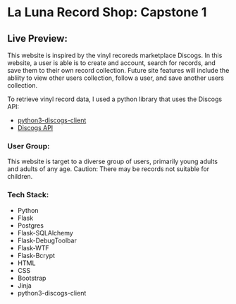 # La Luna Record Shop: Capstone 1

## Live Preview: 


This website is inspired by the vinyl recoreds marketplace Discogs. In this website, a user is able is to create and account, search for records, and save them to their own record collection. Future site features will include the abliity to view other users collection, follow a user, and save another users collection. 

To retrieve vinyl record data, I used a python library that uses the Discogs API: 
* [python3-discogs-client](https://python3-discogs-client.readthedocs.io/en/latest/index.html)
* [Discogs API](https://www.discogs.com/developers)

### User Group:
This website is target to a diverse group of users, primarily young adults and adults of any age. Caution: There may be records not suitable for children. 

### Tech Stack:
* Python
* Flask
* Postgres
* Flask-SQLAlchemy
* Flask-DebugToolbar
* Flask-WTF
* Flask-Bcrypt
* HTML
* CSS
* Bootstrap
* Jinja
* python3-discogs-client
